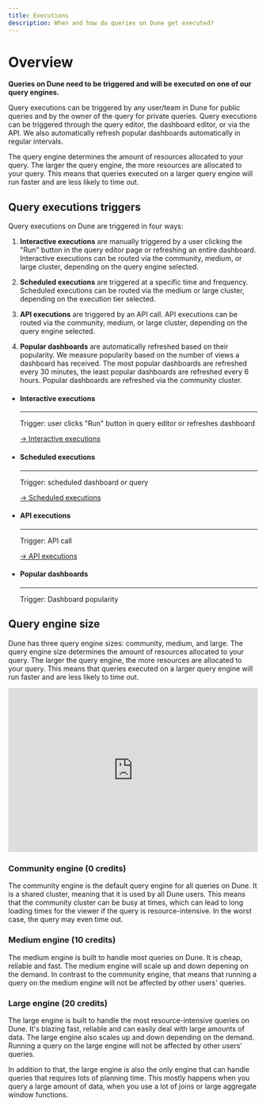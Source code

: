 ```yaml
---
title: Executions
description: When and how do queries on Dune get executed?
---
```


# Overview

**Queries on Dune need to be triggered and will be executed on one of our query engines.**

Query executions can be triggered by any user/team in Dune for public queries and by the owner of the query for private queries. Query executions can be triggered through the query editor, the dashboard editor, or via the API. We also automatically refresh popular dashboards automatically in regular intervals. 

The query engine determines the amount of resources allocated to your query. The larger the query engine, the more resources are allocated to your query. This means that queries executed on a larger query engine will run faster and are less likely to time out.

## Query executions triggers

Query executions on Dune are triggered in four ways:

1. **Interactive executions** are manually triggered by a user clicking the "Run" button in the query editor page or refreshing an entire dashboard. Interactive executions can be routed via the community, medium, or large cluster, depending on the query engine selected.

2. **Scheduled executions** are triggered at a specific time and frequency. Scheduled executions can be routed via the medium or large cluster, depending on the execution tier selected.

3. **API executions** are triggered by an API call. API executions can be routed via the community, medium, or large cluster, depending on the query engine selected.

4. **Popular dashboards** are automatically refreshed based on their popularity. We measure popularity based on the number of views a dashboard has received. The most popular dashboards are refreshed every 30 minutes, the least popular dashboards are refreshed every 6 hours. Popular dashboards are refreshed via the community cluster.


<div class="cards grid" markdown>

-   #### Interactive executions

    ---

    Trigger: user clicks "Run" button in query editor or refreshes dashboard

    [→ Interactive executions](../app/query-editor/query-window.md)

-  #### Scheduled executions

    ---

    Trigger: scheduled dashboard or query

    [→ Scheduled executions](../app/query-editor/query-scheduler.md)

- #### API executions

    ---

    Trigger: API call

    [→ API executions](../api/api-reference/execute-queries/index.md)

- #### Popular dashboards

    ---

    Trigger: Dashboard popularity


</div>


## Query engine size

Dune has three query engine sizes: community, medium, and large. The query engine size determines the amount of resources allocated to your query. The larger the query engine, the more resources are allocated to your query. This means that queries executed on a larger query engine will run faster and are less likely to time out.

<div style="position: relative; padding-bottom: calc(57.58333333333333% + 41px); height: 0; width: 100%"><iframe src="https://demo.arcade.software/qEa2Yifc6aUHvSO3p0QA?embed" frameborder="0" loading="lazy" webkitallowfullscreen mozallowfullscreen allowfullscreen style="position: absolute; top: 0; left: 0; width: 100%; height: 100%;color-scheme: light;" title="Query engine size selector"></iframe></div>



### Community engine (0 credits)

The community engine is the default query engine for all queries on Dune. It is a shared cluster, meaning that it is used by all Dune users. This means that the community cluster can be busy at times, which can lead to long loading times for the viewer if the query is resource-intensive. In the worst case, the query may even time out.

### Medium engine (10 credits)

The medium engine is built to handle most queries on Dune. It is cheap, reliable and fast. The medium engine will scale up and down depening on the demand. In contrast to the community engine, that means that running a query on the medium engine will not be affected by other users' queries.

### Large engine (20 credits)

The large engine is built to handle the most resource-intensive queries on Dune. It's blazing fast, reliable and can easily deal with large amounts of data. The large engine also scales up and down depending on the demand. Running a query on the large engine will not be affected by other users' queries.   

In addition to that, the large engine is also the only engine that can handle queries that requires lots of planning time. This mostly happens when you query a large amount of data, when you use a lot of joins or large aggregate window functions.

